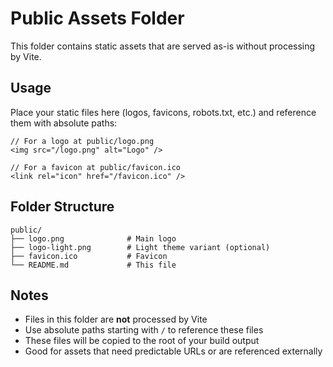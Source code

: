# Public Assets Folder

This folder contains static assets that are served as-is without processing by Vite.

## Usage

Place your static files here (logos, favicons, robots.txt, etc.) and reference them with absolute paths:

```tsx
// For a logo at public/logo.png
<img src="/logo.png" alt="Logo" />

// For a favicon at public/favicon.ico
<link rel="icon" href="/favicon.ico" />
```

## Folder Structure

```
public/
├── logo.png              # Main logo
├── logo-light.png        # Light theme variant (optional)
├── favicon.ico           # Favicon
└── README.md             # This file
```

## Notes

- Files in this folder are **not** processed by Vite
- Use absolute paths starting with `/` to reference these files
- These files will be copied to the root of your build output
- Good for assets that need predictable URLs or are referenced externally

